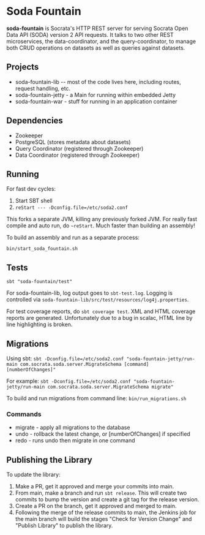 # Soda Fountain

**soda-fountain** is Socrata's HTTP REST server for serving Socrata Open Data API (SODA) version 2 API requests.  It talks to two other REST microservices, the data-coordinator, and the query-coordinator, to manage both CRUD operations on datasets as well as queries against datasets.

## Projects

* soda-fountain-lib -- most of the code lives here, including routes, request handling, etc.
* soda-fountain-jetty - a Main for running within embedded Jetty
* soda-fountain-war - stuff for running in an application container

## Dependencies

* Zookeeper
* PostgreSQL (stores metadata about datasets)
* Query Coordinator (registered through Zookeeper)
* Data Coordinator (registered through Zookeeper)

## Running

For fast dev cycles:

1. Start SBT shell
2. `reStart --- -Dconfig.file=/etc/soda2.conf`

This forks a separate JVM, killing any previously forked JVM.  For really fast compile and auto run, do `~reStart`.  Much faster than building an assembly!

To build an assembly and run as a separate process:

`bin/start_soda_fountain.sh`

## Tests

`sbt "soda-fountain/test"`

For soda-fountain-lib, log output goes to `sbt-test.log`.  Logging is controlled via `soda-fountain-lib/src/test/resources/log4j.properties`.

For test coverage reports, do `sbt coverage test`.  XML and HTML coverage reports are generated.  Unfortunately due to a bug in scalac, HTML line by line highlighting is broken.

## Migrations

Using sbt:
`sbt -Dconfig.file=/etc/soda2.conf "soda-fountain-jetty/run-main com.socrata.soda.server.MigrateSchema [command] [numberOfChanges]"`

For example:
`sbt -Dconfig.file=/etc/soda2.conf "soda-fountain-jetty/run-main com.socrata.soda.server.MigrateSchema migrate"`

To build and run migrations from command line:
`bin/run_migrations.sh`

### Commands

* migrate - apply all migrations to the database
* undo - rollback the latest change, or [numberOfChanges] if specified
* redo - runs undo then migrate in one command

## Publishing the Library

To update the library:

1. Make a PR, get it approved and merge your commits into main.
1. From main, make a branch and run `sbt release`. This will create two commits to bump the version and create a git tag for the release version.
1. Create a PR on the branch, get it approved and merged to main.
1. Following the merge of the release commits to main, the Jenkins job for the main branch will build the stages "Check for Version Change" and "Publish Library" to publish the library.
